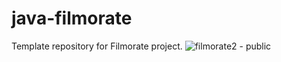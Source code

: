 # java-filmorate
Template repository for Filmorate project.
![filmorate2 - public](https://user-images.githubusercontent.com/115661976/228237630-9553f9b4-914d-44a8-a3d8-5f8cec4d291c.png)
